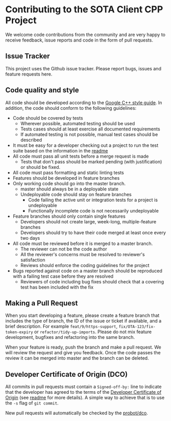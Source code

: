 Contributing to the SOTA Client CPP Project
=====

We welcome code contributions from the community and are very happy to receive feedback, issue reports and code in the form of pull requests.

Issue Tracker
----

This project uses the Github issue tracker. Please report bugs, issues and feature requests here.

Code quality and style
----

All code should be developed according to the [Google C++ style guide](https://google.github.io/styleguide/cppguide.html). In addition, the code should conform to the following guidelines:

   * Code should be covered by tests
      - Wherever possible, automated testing should be used
      - Tests cases should at least exercise all documented requirements
      - If automated testing is not possible, manual test cases should be described
   * It must be easy for a developer checking out a project to run the test suite based on the information in the [readme](README.adoc)
   * All code must pass all unit tests before a merge request is made
      - Tests that don't pass should be marked pending (with justification) or should be fixed.
   * All code must pass formatting and static linting tests
   * Features should be developed in feature branches
   * Only working code should go into the master branch.
      - master should always be in a deployable state
      - Undeployable code should stay on feature branches
         - Code failing the active unit or integration tests for a project is undeployable
         - Functionally incomplete code is not necessarily undeployable
   * Feature branches should only contain single features
      - Developers should not create large, week-long, multiple-feature branches
      - Developers should try to have their code merged at least once every two days
   * All code must be reviewed before it is merged to a master branch.
      - The reviewer can not be the code author
      - All the reviewer's concerns must be resolved to reviewer's satisfaction
      - Reviews should enforce the coding guidelines for the project
   * Bugs reported against code on a master branch should be reproduced with a failing test case before they are resolved
      - Reviewers of code including bug fixes should check that a covering test has been included with the fix

Making a Pull Request
----

When you start developing a feature, please create a feature branch that includes the type of branch, the ID of the issue or ticket if available, and a brief description. For example `feat/9/https-support`, `fix/OTA-123/fix-token-expiry` or `refactor/tidy-up-imports`. Please do not mix feature development, bugfixes and refactoring into the same branch.

When your feature is ready, push the branch and make a pull request. We will review the request and give you feedback. Once the code passes the review it can be merged into master and the branch can be deleted.

Developer Certificate of Origin (DCO)
----

All commits in pull requests must contain a `Signed-off-by:` line to indicate that the developer has agreed to the terms of the [Developer Certificate of Origin](https://developercertificate.org) (see [readme](README.adoc) for more details). A simple way to achieve that is to use the `-s` flag of `git commit`.

New pull requests will automatically be checked by the [probot/dco](https://probot.github.io/apps/dco/).
